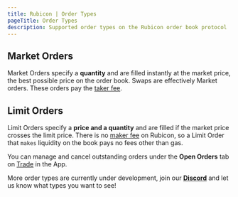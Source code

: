 ```yaml
---
title: Rubicon | Order Types
pageTitle: Order Types
description: Supported order types on the Rubicon order book protocol
---
```



## Market Orders

Market Orders specify a **quantity** and are filled instantly at the market price, the best possible price on the order book. Swaps are effectively Market orders. These orders pay the [taker fee](/docs/guides/trade/fees).

## Limit Orders

Limit Orders specify a **price and a quantity** and are filled if the market price crosses the limit price. There is no [maker fee](/docs/guides/trade/fees) on Rubicon, so a Limit Order that `makes` liquidity on the book pays no fees other than gas.

You can manage and cancel outstanding orders under the **Open Orders** tab on [Trade](https://app.rubicon.finance/trade) in the App.



More order types are currently under development, join our [**Discord**](https://discord.com/invite/E7pS24J) and let us know what types you want to see!
